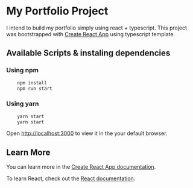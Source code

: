 # My Portfolio Project
I intend to build my portfolio simply using react + typescript.
This project was bootstrapped with [Create React App](https://github.com/facebook/create-react-app) using typescript template.

## Available Scripts & instaling dependencies

### Using npm
```bash
    npm install 
    npm run start
```
### Using yarn
```bash
    yarn start
    yarn start
```
Open [http://localhost:3000](http://localhost:3000) to view it in the your default browser.

## Learn More

You can learn more in the [Create React App documentation](https://facebook.github.io/create-react-app/docs/getting-started).

To learn React, check out the [React documentation](https://reactjs.org/).
